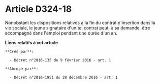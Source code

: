 # Article D324-18

Nonobstant les dispositions relatives à la fin du contrat d'insertion dans la vie sociale, le jeune signataire d'un tel
contrat peut, à sa demande, être accompagné dans l'emploi pendant une durée d'un an.

**Liens relatifs à cet article**

	**Créé par**:

	  - Décret n°2016-135 du 9 février 2016 - art. 1

	**Abrogé par**:

	  - Décret n°2016-1951 du 28 décembre 2016 - art. 1
